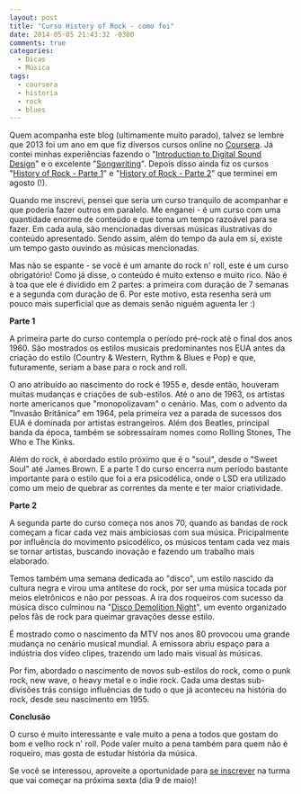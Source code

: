 ```yaml
---
layout: post
title: "Curso History of Rock - como foi"
date: 2014-05-05 21:43:32 -0300
comments: true
categories:
  - Dicas
  - Música
tags:
  - coursera
  - historia
  - rock
  - blues
---
```

Quem acompanha este blog (ultimamente muito parado), talvez se lembre que 2013 foi um ano em que fiz diversos cursos online no [Coursera][1]. Já contei minhas experiências fazendo o "[Introduction to Digital Sound Design][2]" e o excelente "[Songwriting][3]". Depois disso ainda fiz os cursos "[History of Rock - Parte 1][4]" e "[History of Rock - Parte 2][5]" que terminei em agosto (!).

<!-- more -->

Quando me inscrevi, pensei que seria um curso tranquilo de acompanhar e que poderia fazer outros em paralelo. Me enganei - é um curso com uma quantidade enorme de conteúdo e que toma um tempo razoável para se fazer. Em cada aula, são mencionadas diversas músicas ilustrativas do conteúdo apresentado. Sendo assim, além do tempo da aula em si, existe um tempo gasto ouvindo as músicas mencionadas.

Mas não se espante - se você é um amante do rock n' roll, este é um curso obrigatório! Como já disse, o conteúdo é muito extenso e muito rico. Não é à toa que ele é dividido em 2 partes: a primeira com duração de 7 semanas e a segunda com duração de 6. Por este motivo, esta resenha será um pouco mais superficial que as demais senão niguém aguenta ler :)

**Parte 1**

A primeira parte do curso contempla o período pré-rock até o final dos anos 1960. São mostrados os estilos musicais predominantes nos EUA antes da criação do estilo (Country & Western, Rythm & Blues e Pop) e que, futuramente, seriam a base para o rock and roll.

O ano atribuído ao nascimento do rock é 1955 e, desde então, houveram muitas mudanças e criações de sub-estilos. Até o ano de 1963, os artistas norte americanos que "monopolizavam" o cenário. Mas, com o advento da "Invasão Britânica" em 1964, pela primeira vez a parada de sucessos dos EUA é dominada por artistas estrangeiros. Além dos Beatles, principal banda da época, também se sobressaíram nomes como Rolling Stones, The Who e The Kinks.

Além do rock, é abordado estilo próximo que é o "soul", desde o "Sweet Soul" até James Brown. E a parte 1 do curso encerra num período bastante importante para o estilo que foi a era psicodélica, onde o LSD era utilizado como um meio de quebrar as correntes da mente e ter maior criatividade.

**Parte 2**

A segunda parte do curso começa nos anos 70, quando as bandas de rock começam a ficar cada vez mais ambiciosas com sua música. Pricipalmente por influência do movimento psicodélico, os músicos tentam cada vez mais se tornar artistas, buscando inovação e fazendo um trabalho mais elaborado.

Temos também uma semana dedicada ao "disco", um estilo nascido da cultura negra e virou uma antítese do rock, por ser uma música tocada por meios eletrônicos e não por pessoas. A ira dos roqueiros com sucesso da música disco culminou na "[Disco Demolition Night][6]", um evento organizado pelos fãs de rock para queimar gravações desse estilo.

É mostrado como o nascimento da MTV nos anos 80 provocou uma grande mudança no cenário musical mundial. A emissora abriu espaço para a indústria dos vídeo clipes, trazendo um lado mais visual às músicas.

Por fim, abordado o nascimento de novos sub-estilos do rock, como o punk rock, new wave, o heavy metal e o indie rock. Cada uma destas sub-divisões trás consigo influências de tudo o que já aconteceu na história do rock, desde seu nascimento em 1955.

**Conclusão**

O curso é muito interessante e vale muito a pena a todos que gostam do bom e velho rock n' roll. Pode valer muito a pena também para quem não é roqueiro, mas gosta de estudar história da música.

Se você se interessou, aproveite a oportunidade para [se inscrever][7] na turma que vai começar na próxima sexta (dia 9 de maio)!


  [1]: https://www.coursera.org/
  [2]: /introduction-to-digital-sound-design-como-foi/
  [3]: /curso-songwriting-como-foi/
  [4]: https://www.coursera.org/course/historyofrock1
  [5]: https://www.coursera.org/course/historyofrock2
  [6]: http://en.wikipedia.org/wiki/Disco_Demolition_Night
  [7]: https://www.coursera.org/course/historyofrock1

